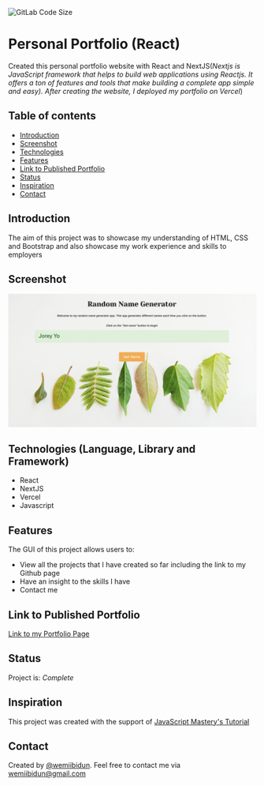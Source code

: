 ![GitLab Code Size](https://img.shields.io/github/languages/code-size/wemiibidun/personal_portfolio_react)

# Personal Portfolio (React)
Created this personal portfolio website with React and  NextJS(_Nextjs is JavaScript framework that helps to build web applications using Reactjs. It offers a ton of features and tools that make building a complete app simple and easy). After creating the website, I deployed my portfolio on Vercel_)

## Table of contents
* [Introduction](#introduction)
* [Screenshot](#screenshot)
* [Technologies](#technologies-language-library-and-framework)
* [Features](#features)
* [Link to Published Portfolio](#link-to-published-portfolio)
* [Status](#status)
* [Inspiration](#inspiration)
* [Contact](#contact)


## Introduction
The aim of this project was to showcase my understanding of HTML, CSS and Bootstrap and also showcase my work experience and skills to employers

## Screenshot
![Sample image](https://github.com/wemiibidun/random_name_generator/blob/main/random_app_image.png)

## Technologies (Language, Library and Framework)
* React
* NextJS
* Vercel
* Javascript

## Features
The GUI of this project allows users to:
* View all the projects that I have created so far including the link to my Github page
* Have an insight to the skills I have
* Contact me

## Link to Published Portfolio

[Link to my Portfolio Page](https://personal-portfolio-react-e9ojg853j-wemiibidun.vercel.app/)

## Status
Project is: _Complete_

## Inspiration
This project was created with the support of [JavaScript Mastery's Tutorial](https://www.youtube.com/watch?v=OPaLnMw2i_0&ab_channel=JavaScriptMastery)

## Contact
Created by [@wemiibidun](https://twitter.com/wemiibidun/). Feel free to contact me via wemiibidun@gmail.com

